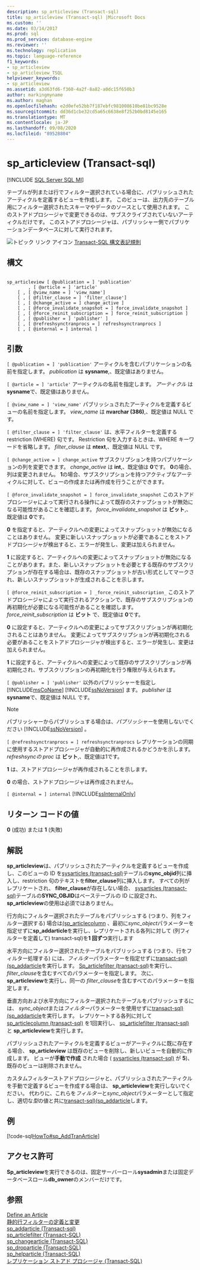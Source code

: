 ```yaml
---
description: sp_articleview (Transact-sql)
title: sp_articleview (Transact-sql) |Microsoft Docs
ms.custom: ''
ms.date: 03/14/2017
ms.prod: sql
ms.prod_service: database-engine
ms.reviewer: ''
ms.technology: replication
ms.topic: language-reference
f1_keywords:
- sp_articleview
- sp_articleview_TSQL
helpviewer_keywords:
- sp_articleview
ms.assetid: a3d63fd6-f360-4a2f-8a82-a0dc15f650b3
author: markingmyname
ms.author: maghan
ms.openlocfilehash: e2d0efe52bb7f187ebfc981008610be81bc9528e
ms.sourcegitcommit: dd36d1cbe32cd5a65c6638e8f252b0bd8145e165
ms.translationtype: MT
ms.contentlocale: ja-JP
ms.lasthandoff: 09/08/2020
ms.locfileid: "89528804"
---
```

# <a name="sp_articleview-transact-sql"></a>sp_articleview (Transact-sql)
[!INCLUDE [SQL Server SQL MI](../../includes/applies-to-version/sql-asdbmi.md)]

  テーブルが列または行でフィルター選択されている場合に、パブリッシュされたアーティクルを定義するビューを作成します。 このビューは、出力先のテーブル用にフィルター選択されたスキーマやデータのソースとして使用されます。 このストアドプロシージャで変更できるのは、サブスクライブされていないアーティクルだけです。 このストアドプロシージャは、パブリッシャー側でパブリケーションデータベースに対して実行されます。  
  
 ![トピック リンク アイコン](../../database-engine/configure-windows/media/topic-link.gif "トピック リンク アイコン") [Transact-SQL 構文表記規則](../../t-sql/language-elements/transact-sql-syntax-conventions-transact-sql.md)  
  
## <a name="syntax"></a>構文  
  
```  
  
sp_articleview [ @publication = ] 'publication'  
        , [ @article = ] 'article'  
    [ , [ @view_name = ] 'view_name']  
    [ , [ @filter_clause = ] 'filter_clause']  
    [ , [ @change_active = ] change_active ]  
    [ , [ @force_invalidate_snapshot = ] force_invalidate_snapshot ]  
    [ , [ @force_reinit_subscription = ] force_reinit_subscription ]  
    [ , [ @publisher = ] 'publisher' ]  
    [ , [ @refreshsynctranprocs = ] refreshsynctranprocs ]  
    [ , [ @internal = ] internal ]  
```  
  
## <a name="arguments"></a>引数  
`[ @publication = ] 'publication'` アーティクルを含むパブリケーションの名前を指定します。 *publication* は **sysname**,、既定値はありません。  
  
`[ @article = ] 'article'` アーティクルの名前を指定します。 *アーティクル* は **sysname**で、既定値はありません。  
  
`[ @view_name = ] 'view_name'` パブリッシュされたアーティクルを定義するビューの名前を指定します。 *view_name* は **nvarchar (386)**,、既定値は NULL です。  
  
`[ @filter_clause = ] 'filter_clause'` は、水平フィルターを定義する restriction (WHERE) 句です。 Restriction 句を入力するときは、WHERE キーワードを省略します。 *filter_clause* は **ntext**,、既定値は NULL です。  
  
`[ @change_active = ] change_active` サブスクリプションを持つパブリケーションの列を変更できます。 *change_active* は **int**,、既定値は **0**です。 **0**の場合、列は変更されません。 **1**の場合、サブスクリプションを持つアクティブなアーティクルに対して、ビューの作成または再作成を行うことができます。  
  
`[ @force_invalidate_snapshot = ] force_invalidate_snapshot` このストアドプロシージャによって実行される操作によって既存のスナップショットが無効になる可能性があることを確認します。 *force_invalidate_snapshot* は **ビット**,、既定値は **0**です。  
  
 **0** を指定すると、アーティクルへの変更によってスナップショットが無効になることはありません。 変更に新しいスナップショットが必要であることをストアドプロシージャが検出すると、エラーが発生し、変更は加えられません。  
  
 **1** に設定すると、アーティクルへの変更によってスナップショットが無効になることがあります。また、新しいスナップショットを必要とする既存のサブスクリプションが存在する場合は、既存のスナップショットが古い形式としてマークされ、新しいスナップショットが生成されることを示します。  
  
`[ @force_reinit_subscription = ] _force_reinit_subscription_` このストアドプロシージャによって実行されるアクションで、既存のサブスクリプションの再初期化が必要になる可能性があることを確認します。 *force_reinit_subscription* は **ビット** で、既定値は **0**です。  
  
 **0** に設定すると、アーティクルへの変更によってサブスクリプションが再初期化されることはありません。 変更によってサブスクリプションが再初期化される必要があることをストアドプロシージャが検出すると、エラーが発生し、変更は加えられません。  
  
 **1** に設定すると、アーティクルへの変更によって既存のサブスクリプションが再初期化され、サブスクリプションの再初期化を行う権限が与えられます。  
  
`[ @publisher = ] 'publisher'` 以外のパブリッシャーを指定し [!INCLUDE[msCoName](../../includes/msconame-md.md)] [!INCLUDE[ssNoVersion](../../includes/ssnoversion-md.md)] ます。 *publisher* は **sysname**で、既定値は NULL です。  
  
> [!NOTE]  
>  パブリッシャーからパブリッシュする場合は、*パブリッシャー*を使用しないでください [!INCLUDE[ssNoVersion](../../includes/ssnoversion-md.md)] 。  
  
`[ @refreshsynctranprocs = ] refreshsynctranprocs` レプリケーションの同期に使用するストアドプロシージャが自動的に再作成されるかどうかを示します。 *refreshsyncの proc* は **ビット**,、既定値は1です。  
  
 **1** は、ストアドプロシージャが再作成されることを示します。  
  
 **0** の場合、ストアドプロシージャは再作成されません。  
  
`[ @internal = ] internal` [!INCLUDE[ssInternalOnly](../../includes/ssinternalonly-md.md)]  
  
## <a name="return-code-values"></a>リターン コードの値  
 **0** (成功) または **1** (失敗)  
  
## <a name="remarks"></a>解説  
 **sp_articleview**は、パブリッシュされたアーティクルを定義するビューを作成し、このビューの ID を[sysarticles &#40;transact-sql&#41;](../../relational-databases/system-tables/sysarticles-transact-sql.md)テーブルの**sync_objid**列に挿入し、restriction 句のテキストを**filter_clause**列に挿入します。 すべての列がレプリケートされ、 **filter_clause**が存在しない場合、 [sysarticles &#40;transact-sql&#41;](../../relational-databases/system-tables/sysarticles-transact-sql.md)テーブルの**SYNC_OBJID**はベーステーブルの ID に設定され、 **sp_articleview**の使用は必須ではありません。  
  
 行方向にフィルター選択されたテーブルをパブリッシュする (つまり、列をフィルター選択する) 場合は[&#40;sp_articlecolumn](../../relational-databases/system-stored-procedures/sp-articlecolumn-transact-sql.md) 、最初に*sync_object*パラメーターを指定せずに**sp_addarticle**を実行し、レプリケートされる各列に対して (列フィルターを定義して) transact-sql&#41;を**1 回ずつ**実行します  
  
 水平方向にフィルター選択されたテーブルをパブリッシュする (つまり、行をフィルター処理する) には、*フィルター*パラメーターを指定せずに[transact-sql&#41;&#40;sp_addarticle](../../relational-databases/system-stored-procedures/sp-addarticle-transact-sql.md)を実行します。 [Sp_articlefilter &#40;transact-sql&#41;](../../relational-databases/system-stored-procedures/sp-articlefilter-transact-sql.md)を実行し、 *filter_clause*を含むすべてのパラメーターを指定します。 次に、 **sp_articleview**を実行し、同一の *filter_clause*を含むすべてのパラメーターを指定します。  
  
 垂直方向および水平方向にフィルター選択されたテーブルをパブリッシュするには、 *sync_object*または*フィルター*パラメーターを使用せずに[transact-sql&#41;&#40;sp_addarticle](../../relational-databases/system-stored-procedures/sp-addarticle-transact-sql.md)を実行します。 レプリケートする各列に対して [sp_articlecolumn &#40;transact-sql&#41;](../../relational-databases/system-stored-procedures/sp-articlecolumn-transact-sql.md) を1回実行し、 [sp_articlefilter &#40;transact-sql&#41;](../../relational-databases/system-stored-procedures/sp-articlefilter-transact-sql.md) と **sp_articleview**を実行します。  
  
 パブリッシュされたアーティクルを定義するビューがアーティクルに既に存在する場合、 **sp_articleview** は既存のビューを削除し、新しいビューを自動的に作成します。 ビューが**手動で作成** された場合 ( [sysarticles &#40;transact-sql&#41;](../../relational-databases/system-tables/sysarticles-transact-sql.md) が **5**)、既存のビューは削除されません。  
  
 カスタムフィルターストアドプロシージャと、パブリッシュされたアーティクルを手動で定義するビューを作成する場合は、 **sp_articleview**を実行しないでください。 代わりに、これらを*フィルター*と*sync_object*パラメーターとして指定し、適切な*型*の値と共に[transact-sql&#41;&#40;sp_addarticle](../../relational-databases/system-stored-procedures/sp-addarticle-transact-sql.md)します。  
  
## <a name="example"></a>例  
 [!code-sql[HowTo#sp_AddTranArticle](../../relational-databases/replication/codesnippet/tsql/sp-articleview-transact-_1.sql)]  
  
## <a name="permissions"></a>アクセス許可  
 **Sp_articleview**を実行できるのは、固定サーバーロール**sysadmin**または固定データベースロール**db_owner**のメンバーだけです。  
  
## <a name="see-also"></a>参照  
 [Define an Article](../../relational-databases/replication/publish/define-an-article.md)   
 [静的行フィルターの定義と変更](../../relational-databases/replication/publish/define-and-modify-a-static-row-filter.md)   
 [sp_addarticle &#40;Transact-sql&#41;](../../relational-databases/system-stored-procedures/sp-addarticle-transact-sql.md)   
 [sp_articlefilter (Transact-SQL)](../../relational-databases/system-stored-procedures/sp-articlefilter-transact-sql.md)   
 [sp_changearticle (Transact-SQL)](../../relational-databases/system-stored-procedures/sp-changearticle-transact-sql.md)   
 [sp_droparticle (Transact-SQL)](../../relational-databases/system-stored-procedures/sp-droparticle-transact-sql.md)   
 [sp_helparticle &#40;Transact-SQL&#41;](../../relational-databases/system-stored-procedures/sp-helparticle-transact-sql.md)   
 [レプリケーション ストアド プロシージャ &#40;Transact-SQL&#41;](../../relational-databases/system-stored-procedures/replication-stored-procedures-transact-sql.md)  
  
  
